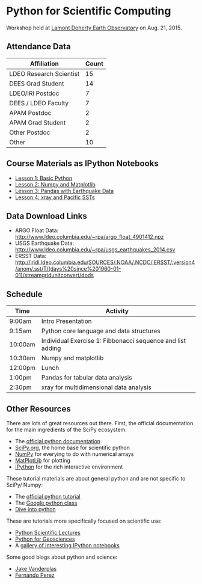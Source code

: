 # Python for Scientific Computing #

Workshop held at [Lamont Doherty Earth Observatory](http://ldeo.columbia.edu) on Aug. 21, 2015.

## Attendance Data ##

Affiliation | Count
------------|------
LDEO Research Scientist | 15
DEES Grad Student | 14
LDEO/IRI Postdoc |  7
DEES / LDEO Faculty | 7
APAM Postdoc | 2
APAM Grad Student | 2
Other Postdoc | 2
Other | 10

## Course Materials as IPython Notebooks ##

* [Lesson 1: Basic Python](http://nbviewer.ipython.org/github/rabernat/python_teaching/blob/one_day_workshop/01_core_python.ipynb)
* [Lesson 2: Numpy and Matplotlib](http://nbviewer.ipython.org/github/rabernat/python_teaching/blob/one_day_workshop/02_numpy_and_matplotlib.ipynb)
* [Lesson 3: Pandas with Earthquake Data](http://nbviewer.ipython.org/github/rabernat/python_teaching/blob/master/one_day_workshop/03_pandas_earthquake.ipynb)
* [Lesson 4: xray and Pacific SSTs](http://nbviewer.ipython.org/github/rabernat/python_teaching/blob/master/one_day_workshop/04_xray_sst.ipynb)

## Data Download Links ##

* ARGO Float Data: http://www.ldeo.columbia.edu/~rpa/argo_float_4901412.npz
* USGS Earthquake Data: http://www.ldeo.columbia.edu/~rpa/usgs_earthquakes_2014.csv
* ERSST Data: http://iridl.ldeo.columbia.edu/SOURCES/.NOAA/.NCDC/.ERSST/.version4/anom/.sst/T/(days%20since%201960-01-01)/streamgridunitconvert/dods

## Schedule ##

Time   | Activity 
------ | --------
9:00am | Intro Presentation
9:15am | Python core language and data structures
10:00am | Individual Exercise 1: Fibbonacci sequence and list adding
10:30am | Numpy and matplotlib
12:00pm | Lunch
1:00pm | Pandas for tabular data analysis
2:30pm | xray for multidimensional data analysis


## Other Resources ##

There are lots of great resources out there. First, the official documentation for the main ingredients of the SciPy ecosystem:
* The [official python documentation](https://www.python.org/doc/)
* [SciPy.org](http://www.scipy.org/), the home base for scientific python
* [NumPy](http://www.numpy.org/) for everying to do with numerical arrays
* [MatPlotLib](http://matplotlib.org/) for plotting
* [IPython](http://ipython.org/) for the rich interactive environment

These tutorial materials are about general python and are not specific to SciPy/ Numpy:
* The [official python tutorial](https://docs.python.org/2/tutorial/)
* The [Google python class](https://developers.google.com/edu/python/)
* [Dive into python](http://www.diveintopython.net/toc/index.html)

These are tutorials more specifically focused on scientific use:
* [Python Scientific Lectures](http://scipy-lectures.github.io/)
* [Python for Geosciences](https://github.com/koldunovn/python_for_geosciences)
* A [gallery of interesting IPython notebooks](https://github.com/ipython/ipython/wiki/A-gallery-of-interesting-IPython-Notebooks)

Some good blogs about python and science:
* [Jake Vanderplas](http://jakevdp.github.io/)
* [Fernando Perez](http://blog.fperez.org/)


